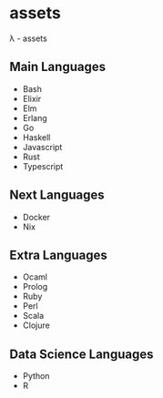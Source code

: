 # assets

λ - assets

## Main Languages

- Bash
- Elixir
- Elm
- Erlang
- Go
- Haskell
- Javascript
- Rust
- Typescript

## Next Languages

- Docker
- Nix

## Extra Languages

- Ocaml
- Prolog
- Ruby
- Perl
- Scala
- Clojure

## Data Science Languages

- Python
- R
